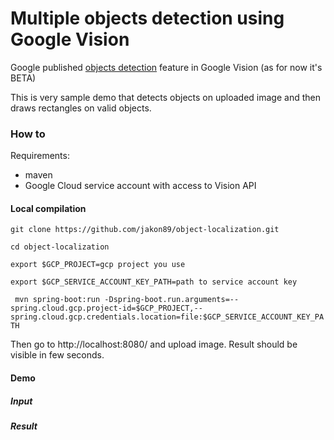 # Multiple objects detection using Google Vision


Google published [objects detection](https://cloud.google.com/vision/docs/object-localizer) feature in Google Vision (as for now it's BETA)

This is very sample demo that detects objects on uploaded image and then draws rectangles on valid objects.


### How to

Requirements:
* maven
* Google Cloud service account with access to Vision API


#### Local compilation

`git clone https://github.com/jakon89/object-localization.git`

`cd object-localization`

`export $GCP_PROJECT=gcp project you use`

`export $GCP_SERVICE_ACCOUNT_KEY_PATH=path to service account key`

` mvn spring-boot:run -Dspring-boot.run.arguments=--spring.cloud.gcp.project-id=$GCP_PROJECT,--spring.cloud.gcp.credentials.location=file:$GCP_SERVICE_ACCOUNT_KEY_PATH`


Then go to http://localhost:8080/ and upload image. Result should be visible in few seconds.


#### Demo

##### Input
[logo]: demo/input.jpg "input"

##### Result
[logo]: demo/result.jpg "result"



